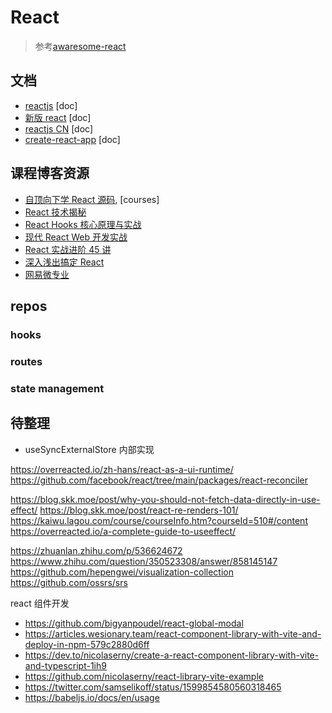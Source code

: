 # React

> 参考[awaresome-react](https://github.com/enaqx/awesome-react)

## 文档

- [reactjs](https://reactjs.org/) [doc]
- [新版 react](https://beta.reactjs.org/) [doc]
- [reactjs CN](https://zh-hans.reactjs.org/) [doc]
- [create-react-app](https://create-react-app.dev/) [doc]

## 课程博客资源

- [自顶向下学 React 源码](https://ke.segmentfault.com/course/1650000023864436), [courses]
- [React 技术揭秘](https://react.iamkasong.com/#%E5%AF%BC%E5%AD%A6%E8%A7%86%E9%A2%91)
- [React Hooks 核心原理与实战](https://time.geekbang.org/column/intro/100079901?tab=intro)
- [现代 React Web 开发实战](https://time.geekbang.org/column/intro/100119601?tab=catalog)
- [React 实战进阶 45 讲](https://time.geekbang.org/course/intro/100009301)
- [深入浅出搞定 React](https://kaiwu.lagou.com/course/courseInfo.htm?courseId=510#/content)
- [网易微专业]()

## repos

### hooks

### routes

### state management

## 待整理

- useSyncExternalStore 内部实现

https://overreacted.io/zh-hans/react-as-a-ui-runtime/
https://github.com/facebook/react/tree/main/packages/react-reconciler

https://blog.skk.moe/post/why-you-should-not-fetch-data-directly-in-use-effect/
https://blog.skk.moe/post/react-re-renders-101/
https://kaiwu.lagou.com/course/courseInfo.htm?courseId=510#/content
https://overreacted.io/a-complete-guide-to-useeffect/

https://zhuanlan.zhihu.com/p/536624672
https://www.zhihu.com/question/350523308/answer/858145147
https://github.com/hepengwei/visualization-collection
https://github.com/ossrs/srs

react 组件开发

- https://github.com/bigyanpoudel/react-global-modal
- https://articles.wesionary.team/react-component-library-with-vite-and-deploy-in-npm-579c2880d6ff
- https://dev.to/nicolaserny/create-a-react-component-library-with-vite-and-typescript-1ih9
- https://github.com/nicolaserny/react-library-vite-example
- https://twitter.com/samselikoff/status/1599854580560318465
- https://babeljs.io/docs/en/usage
